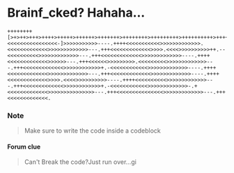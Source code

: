 # Brainf_cked? Hahaha...
``` 
++++++++[>+>++>+++>++++>+++++>++++++>+++++++>++++++++>+++++++++>++++++++++>+++++++++++>++++++++++++>+++++++++++++>++++++++++++++>+++++++++++++++>++++++++++++++++<<<<<<<<<<<<<<<<-]>>>>>>>>>>>----.++++<<<<<<<<<<<>>>>>>>>>>>>>.<<<<<<<<<<<<<>>>>>>>>>>>>>---.+++<<<<<<<<<<<<<>>>>.<<<<>>>>>>>>>>++.--<<<<<<<<<<>>>>>>>>>>>>>---.+++<<<<<<<<<<<<<>>>>>>>>>>>>>----.++++<<<<<<<<<<<<<>>>>>>---.+++<<<<<<>>>>>>>>>.<<<<<<<<<>>>>>>>>>>>>>---.+++<<<<<<<<<<<<<>>>>>>>>>>>>+.-<<<<<<<<<<<<>>>>>>>>>>>>>----.++++<<<<<<<<<<<<<>>>>>>>>>>>>>---.+++<<<<<<<<<<<<<>>>>>>>>>>>>>----.++++<<<<<<<<<<<<<>>>>.<<<<>>>>>>>>>>----.++++<<<<<<<<<<>>>>>>>>>>>>>---.+++<<<<<<<<<<<<<>>>>>>>>>>>>+.-<<<<<<<<<<<<>>>>>>>>>>>>>-.+<<<<<<<<<<<<<>>>>>>>>>>>>>>>---.+++<<<<<<<<<<<<<<<>>>>>>>>>>>>>---.+++<<<<<<<<<<<<<.
```
### Note
> Make sure to write the code inside a codeblock

#### Forum clue 
>Can't Break the code?Just run over...gi